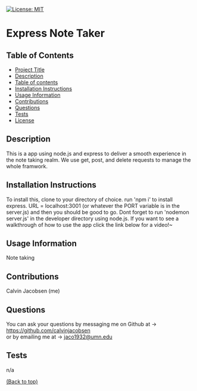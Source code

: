[![License: MIT](https://img.shields.io/badge/License-MIT-yellow.svg)](https://opensource.org/licenses/MIT)

# Express Note Taker 

## Table of Contents

- [Project Title](#project-title)
- [Description](#description)
- [Table of contents](#table-of-contents)
- [Installation Instructions](#installation)
- [Usage Information](#usage)
- [Contributions](#contribute)
- [Questions](#questions)
- [Tests](#tests)
- [License](#license)

## Description 

 This is a app using node.js and express to deliver a smooth experience in the note taking realm. We use get, post, and delete requests to manage the whole framwork. 

## Installation Instructions 

 To install this, clone to your directory of choice. run 'npm i' to install express. URL = localhost:3001 (or whatever the PORT variable is in the server.js) and then you should be good to go. Dont forget to run 'nodemon server.js' in the developer directory using node.js. If you want to see a walkthrough of how to use the app click the link below for a video!~

## Usage Information 

 Note taking 

## Contributions 

 Calvin Jacobsen (me) 

## Questions 

 You can ask your questions by messaging me on Github at -> https://github.com/calvinjacobsen <br /> or by emailing me at -> jaco1932@umn.edu

## Tests 

 n/a 

 [(Back to top)](#table-of-contents)